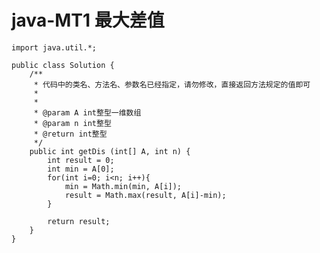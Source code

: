 # java-MT1 最大差值


    import java.util.*;
    
    public class Solution {
        /**
         * 代码中的类名、方法名、参数名已经指定，请勿修改，直接返回方法规定的值即可
         *
         * 
         * @param A int整型一维数组 
         * @param n int整型 
         * @return int整型
         */
        public int getDis (int[] A, int n) {
            int result = 0;
            int min = A[0];
            for(int i=0; i<n; i++){
                min = Math.min(min, A[i]);
                result = Math.max(result, A[i]-min);
            }
    
            return result;
        }
    }

  


